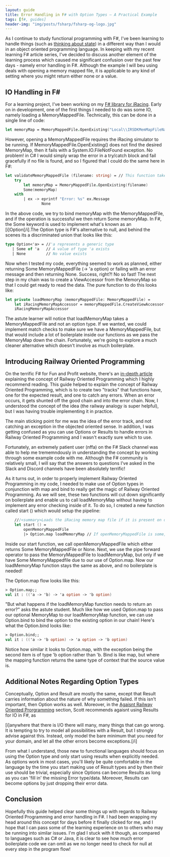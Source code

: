```yaml
---
layout: guide
title: Error Handling in F# with Option Types — A Practical Example
tags: [f#, guides]
header-img: "img/posts/fsharp/fsharp-og-logo.jpg"
---
```


As I continue to study functional programming with F#, I've been learning to handle things (such as [thinking about state](/2021-01-11-transitioning-from-csharp-to-fsharp-rethinking-state/)) in a different way than I would in an object oriented programming language. In keeping with my recent learning F# article series, I've decided to discuss another element of the learning process which caused me significant confusion over the past few days - namely error handling in F#. Although the example I will beu using deals with opening a memory mapped file, it is applicable to any kind of setting where you might return either none or a value.

## IO Handling in F#

For a learning project, I've been working on my [F# library for iRacing](/2021-01-08-writing-an-iracing-sdk-implementation-fsharp/). Early on in development, one of the first things I needed to do was some IO, namely loading a MemoryMappedFile. Technically, this can be done in a single line of code:

```fsharp
let memoryMap = MemoryMappedFile.OpenExisting("Local\\IRSDKMemMapFileName") 
```

However, opening a MemoryMappedFile requires the iRacing simulator to be running. If MemoryMappedFile.OpenExisting() does not find the desired MemoryMap, then it fails with a System.IO.FileNotFound exception. No problem! in C# I would simply wrap the error in a try/catch block and fail gracefully if no file is found, and so I figured that I could do the same here in F#:

```fsharp
let validateMemoryMappedFile (filename: string) = // This function takes a string and returns an option of type 'a (string -> 'a option)
    try
        let memoryMap = MemoryMappedFile.OpenExisting(filename) 
        Some(memoryMap)
    with
        | ex -> eprintf "Error: %s" ex.Message 
                None
```

In the above code, we try to bind memoryMap with the MemoryMappedFile, and if the operation is successful we then return Some memoryMap. In F#, the Some keyword is used to implement what's known as an [i]Option[/i].The Option type is F#'s alternative to null, and behind the scenes its a discriminated union that looks like this:

```fsharp
type Option<'a> = //'a represents a generic type  
   | Some of 'a   // A value of type 'a exists        
   | None         // No value exists

```

Now when I tested my code, everything seemed to work as planned, either returning Some MemoryMappedFile (-> 'a option) or failing with an error message and then returning None. Success, right?! No so fast! The next step in my chain was to create a ViewAccessor from the MemoryMap so that I could get ready to read the data. The pure function to do this looks like:

```fsharp
let private loadMemoryMap (memoryMappedFile: MemoryMappedFile) =
    let iRacingMemoryMapAccessor = memoryMappedFile.CreateViewAccessor(0L, 12L)
    iRacingMemoryMapAccessor
```

The astute learner will notice that loadMemoryMap takes a MemoryMappedFile and not an option type. If we wanted, we could implement match checks to make sure we have a MemoryMappedFile, but that would include a lot of boilerplate inside our functions as we pass the MemoryMap down the chain. Fortunately, we're going to explore a much cleaner alternative which doesn't involve as much boilerplate.

## Introducing Railway Oriented Programming

On the terrific F# for Fun and Profit website, there's an [in-depth article](https://fsharpforfunandprofit.com/posts/recipe-part2/) explaining the concept of Railway Oriented Programming which I highly recommend reading. This guide helped to explain the concept of Railway Oriented Programming, which is to create two "tracks" that functions have, one for the expected result, and one to catch any errors. When an error occurs, it gets shunted off the good chain and into the error chain. Now, I understood the concept of the idea (the railway analogy is super helpful), but I was having trouble implementing it in practice.

The main sticking point for me was the idea of the error track, and not catching an exception in the objected oriented sense. In addition, I was getting confused as you can use Options or Results to handle errors in Railway Oriented Programming and I wasn't exactly sure which to use.

Fortunately, an extremely patient user (nffa) on the F# Slack channel was able to help me trememndously in understanding the concept by working through some example code with me. Although the F# community is relatively small, I will say that the answers to questions I've asked in the Slack and Discord channels have been absolutely terrific! 

As it turns out, in order to properly implement Railway Oriented Programming in my code, I needed to make use of Option types in conjunction with map and bind to really get the magic of Railway Oriented Programming. As we will see, these two functions will cut down significantly on boilerplate and enable us to call loadMemoryMap without having to implement any error checking inside of it. To do so, I created a new function called start () which would setup the pipeline:

```fsharp
    ///<summary>Loads the iRacing memory map file if it is present on disk.</summary>
    let start () =
        openMemoryMappedFile
        |> Option.map loadMemoryMap // If openMemoryMappedFile is some, then call loadMemoryMap
```

Inside our start function, we call openMemoryMappedFile which either returns Some MemoryMappedFile or None. Next, we use the pipe forward operator to pass the MemoryMappedFile to loadMemoryMap, but only if we have Some MemoryMappedfile due to our use of Option.map. Now our loadMemoryMap function stays the same as above, and no boilerplate is needed!

The Option.map flow looks like this:

```fsharp
> Option.map;;
val it : (('a -> 'b) -> 'a option -> 'b option)
```

"But what happens if the loadMemoryMap function needs to return an error?" asks the astute student. Much like how we used Option.map to pass our optional MemoryMap to our loadMemoryMap function, we can use Option.bind to bind the option to the existing option in our chain! Here's what the Option.bind looks like:

```fsharp
> Option.bind;;
val it : (('a -> 'b option) -> 'a option -> 'b option)
```

Notice how similar it looks to Option.map, with the exception being the second item is of type 'b option rather than 'b. Bind is like map, but where the mapping function returns the same type of context that the source value is.

## Additional Notes Regarding Option Types

Conceptually, Option and Result are mostly the same, except that Result carries information about the nature of why something failed. If this isn't important, then Option works as well. Moreover, in the [Agaisnt Railway Oriented Prorgramming](https://fsharpforfunandprofit.com/posts/against-railway-oriented-programming/) section, Scott recommends agaisnt using Results for IO in F#, as

[i]anywhere that there is I/O there will many, many things that can go wrong. It is tempting to try to model all possibilities with a Result, but I strongly advise against this. Instead, only model the bare minimum that you need for your domain, and let all the other errors become exceptions.[/i]

From what I understand, those new to functional languages should focus on using the Option type and only start using results when explicitly needed. As options work in most cases, you'll likely be quite comfortable in the language by the time you start making use of Result types and by then their use should be trivial, especially since Options can become Results as long as you can 'fill in' the missing Error type/data.  Moreover, Results can become options by just dropping their error data.

## Conclusion

Hopefully this guide helped clear some things up with regards to Railway Oriented Programming and error handling in F#. I had been wrapping my head around this concept for days before it finally clicked for me, and I hope that I can pass some of the learning experience on to others who may be running into similar issues. I'm glad I stuck with it though, as compared to languages such as C# or Java, it is clear to see how much error boilerplate code we can omit as we no longer need to check for null at every step in the program flow!